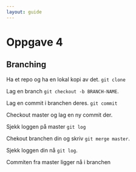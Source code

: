 ```yaml
---
layout: guide
---
```


# Oppgave 4

## Branching

Ha et repo og ha en lokal kopi av det. ```git clone```

Lag en branch ```git checkout -b BRANCH-NAME```.

Lag en commit i branchen deres. ```git commit```

Checkout master og lag en ny commit der.

Sjekk loggen på master ```git log```

Chekout branchen din og skriv ```git merge master```.

Sjekk loggen din nå ```git log```.


Commiten fra master ligger nå i branchen
